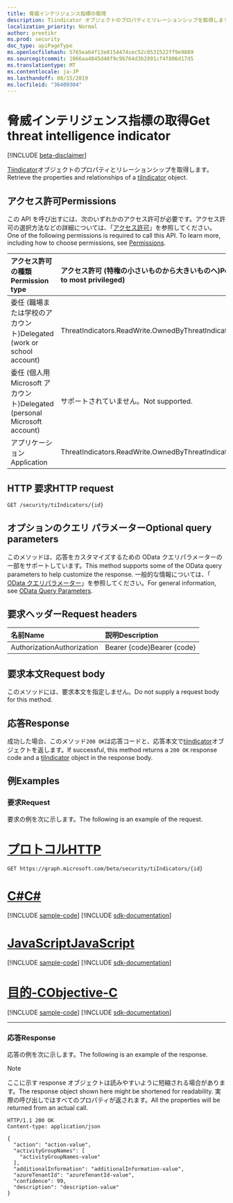 ```yaml
---
title: 脅威インテリジェンス指標の取得
description: Tiindicator オブジェクトのプロパティとリレーションシップを取得します。
localization_priority: Normal
author: preetikr
ms.prod: security
doc_type: apiPageType
ms.openlocfilehash: 5765ea64f13e8154474cec52c0531522ff9e9889
ms.sourcegitcommit: 1066aa4045d48f9c9b764d3b2891cf4f806d17d5
ms.translationtype: MT
ms.contentlocale: ja-JP
ms.lasthandoff: 08/15/2019
ms.locfileid: "36409304"
---
```

# <a name="get-threat-intelligence-indicator"></a><span data-ttu-id="dd5fc-103">脅威インテリジェンス指標の取得</span><span class="sxs-lookup"><span data-stu-id="dd5fc-103">Get threat intelligence indicator</span></span>

[!INCLUDE [beta-disclaimer](../../includes/beta-disclaimer.md)]

<span data-ttu-id="dd5fc-104">[Tiindicator](../resources/tiindicator.md)オブジェクトのプロパティとリレーションシップを取得します。</span><span class="sxs-lookup"><span data-stu-id="dd5fc-104">Retrieve the properties and relationships of a [tiIndicator](../resources/tiindicator.md) object.</span></span>

## <a name="permissions"></a><span data-ttu-id="dd5fc-105">アクセス許可</span><span class="sxs-lookup"><span data-stu-id="dd5fc-105">Permissions</span></span>

<span data-ttu-id="dd5fc-p101">この API を呼び出すには、次のいずれかのアクセス許可が必要です。アクセス許可の選択方法などの詳細については、「[アクセス許可](/graph/permissions-reference)」を参照してください。</span><span class="sxs-lookup"><span data-stu-id="dd5fc-p101">One of the following permissions is required to call this API. To learn more, including how to choose permissions, see [Permissions](/graph/permissions-reference).</span></span>

| <span data-ttu-id="dd5fc-108">アクセス許可の種類</span><span class="sxs-lookup"><span data-stu-id="dd5fc-108">Permission type</span></span>                        | <span data-ttu-id="dd5fc-109">アクセス許可 (特権の小さいものから大きいものへ)</span><span class="sxs-lookup"><span data-stu-id="dd5fc-109">Permissions (from least to most privileged)</span></span> |
|:---------------------------------------|:--------------------------------------------|
| <span data-ttu-id="dd5fc-110">委任 (職場または学校のアカウント)</span><span class="sxs-lookup"><span data-stu-id="dd5fc-110">Delegated (work or school account)</span></span>     | <span data-ttu-id="dd5fc-111">ThreatIndicators.ReadWrite.OwnedBy</span><span class="sxs-lookup"><span data-stu-id="dd5fc-111">ThreatIndicators.ReadWrite.OwnedBy</span></span> |
| <span data-ttu-id="dd5fc-112">委任 (個人用 Microsoft アカウント)</span><span class="sxs-lookup"><span data-stu-id="dd5fc-112">Delegated (personal Microsoft account)</span></span> | <span data-ttu-id="dd5fc-113">サポートされていません。</span><span class="sxs-lookup"><span data-stu-id="dd5fc-113">Not supported.</span></span> |
| <span data-ttu-id="dd5fc-114">アプリケーション</span><span class="sxs-lookup"><span data-stu-id="dd5fc-114">Application</span></span>                            | <span data-ttu-id="dd5fc-115">ThreatIndicators.ReadWrite.OwnedBy</span><span class="sxs-lookup"><span data-stu-id="dd5fc-115">ThreatIndicators.ReadWrite.OwnedBy</span></span> |

## <a name="http-request"></a><span data-ttu-id="dd5fc-116">HTTP 要求</span><span class="sxs-lookup"><span data-stu-id="dd5fc-116">HTTP request</span></span>

<!-- { "blockType": "ignored" } -->

```http
GET /security/tiIndicators/{id}
```

## <a name="optional-query-parameters"></a><span data-ttu-id="dd5fc-117">オプションのクエリ パラメーター</span><span class="sxs-lookup"><span data-stu-id="dd5fc-117">Optional query parameters</span></span>

<span data-ttu-id="dd5fc-118">このメソッドは、応答をカスタマイズするための OData クエリパラメーターの一部をサポートしています。</span><span class="sxs-lookup"><span data-stu-id="dd5fc-118">This method supports some of the OData query parameters to help customize the response.</span></span> <span data-ttu-id="dd5fc-119">一般的な情報については、「 [OData クエリパラメーター](/graph/query-parameters)」を参照してください。</span><span class="sxs-lookup"><span data-stu-id="dd5fc-119">For general information, see [OData Query Parameters](/graph/query-parameters).</span></span>

## <a name="request-headers"></a><span data-ttu-id="dd5fc-120">要求ヘッダー</span><span class="sxs-lookup"><span data-stu-id="dd5fc-120">Request headers</span></span>

| <span data-ttu-id="dd5fc-121">名前</span><span class="sxs-lookup"><span data-stu-id="dd5fc-121">Name</span></span>      |<span data-ttu-id="dd5fc-122">説明</span><span class="sxs-lookup"><span data-stu-id="dd5fc-122">Description</span></span>|
|:----------|:----------|
| <span data-ttu-id="dd5fc-123">Authorization</span><span class="sxs-lookup"><span data-stu-id="dd5fc-123">Authorization</span></span> | <span data-ttu-id="dd5fc-124">Bearer {code}</span><span class="sxs-lookup"><span data-stu-id="dd5fc-124">Bearer {code}</span></span> |

## <a name="request-body"></a><span data-ttu-id="dd5fc-125">要求本文</span><span class="sxs-lookup"><span data-stu-id="dd5fc-125">Request body</span></span>

<span data-ttu-id="dd5fc-126">このメソッドには、要求本文を指定しません。</span><span class="sxs-lookup"><span data-stu-id="dd5fc-126">Do not supply a request body for this method.</span></span>

## <a name="response"></a><span data-ttu-id="dd5fc-127">応答</span><span class="sxs-lookup"><span data-stu-id="dd5fc-127">Response</span></span>

<span data-ttu-id="dd5fc-128">成功した場合、このメソッド`200 OK`は応答コードと、応答本文で[tiindicator](../resources/tiindicator.md)オブジェクトを返します。</span><span class="sxs-lookup"><span data-stu-id="dd5fc-128">If successful, this method returns a `200 OK` response code and a [tiIndicator](../resources/tiindicator.md) object in the response body.</span></span>

## <a name="examples"></a><span data-ttu-id="dd5fc-129">例</span><span class="sxs-lookup"><span data-stu-id="dd5fc-129">Examples</span></span>

### <a name="request"></a><span data-ttu-id="dd5fc-130">要求</span><span class="sxs-lookup"><span data-stu-id="dd5fc-130">Request</span></span>

<span data-ttu-id="dd5fc-131">要求の例を次に示します。</span><span class="sxs-lookup"><span data-stu-id="dd5fc-131">The following is an example of the request.</span></span>

# <a name="httptabhttp"></a>[<span data-ttu-id="dd5fc-132">プロトコル</span><span class="sxs-lookup"><span data-stu-id="dd5fc-132">HTTP</span></span>](#tab/http)
<!-- {
  "blockType": "request",
  "name": "get_tiindicator"
}-->

```http
GET https://graph.microsoft.com/beta/security/tiIndicators/{id}
```
# <a name="ctabcsharp"></a>[<span data-ttu-id="dd5fc-133">C#</span><span class="sxs-lookup"><span data-stu-id="dd5fc-133">C#</span></span>](#tab/csharp)
[!INCLUDE [sample-code](../includes/snippets/csharp/get-tiindicator-csharp-snippets.md)]
[!INCLUDE [sdk-documentation](../includes/snippets/snippets-sdk-documentation-link.md)]

# <a name="javascripttabjavascript"></a>[<span data-ttu-id="dd5fc-134">JavaScript</span><span class="sxs-lookup"><span data-stu-id="dd5fc-134">JavaScript</span></span>](#tab/javascript)
[!INCLUDE [sample-code](../includes/snippets/javascript/get-tiindicator-javascript-snippets.md)]
[!INCLUDE [sdk-documentation](../includes/snippets/snippets-sdk-documentation-link.md)]

# <a name="objective-ctabobjc"></a>[<span data-ttu-id="dd5fc-135">目的-C</span><span class="sxs-lookup"><span data-stu-id="dd5fc-135">Objective-C</span></span>](#tab/objc)
[!INCLUDE [sample-code](../includes/snippets/objc/get-tiindicator-objc-snippets.md)]
[!INCLUDE [sdk-documentation](../includes/snippets/snippets-sdk-documentation-link.md)]

---


### <a name="response"></a><span data-ttu-id="dd5fc-136">応答</span><span class="sxs-lookup"><span data-stu-id="dd5fc-136">Response</span></span>

<span data-ttu-id="dd5fc-137">応答の例を次に示します。</span><span class="sxs-lookup"><span data-stu-id="dd5fc-137">The following is an example of the response.</span></span>

> [!NOTE]
> <span data-ttu-id="dd5fc-138">ここに示す response オブジェクトは読みやすいように短縮される場合があります。</span><span class="sxs-lookup"><span data-stu-id="dd5fc-138">The response object shown here might be shortened for readability.</span></span> <span data-ttu-id="dd5fc-139">実際の呼び出しではすべてのプロパティが返されます。</span><span class="sxs-lookup"><span data-stu-id="dd5fc-139">All the properties will be returned from an actual call.</span></span>

<!-- {
  "blockType": "response",
  "truncated": true,
  "@odata.type": "microsoft.graph.tiIndicator"
} -->

```http
HTTP/1.1 200 OK
Content-type: application/json

{
  "action": "action-value",
  "activityGroupNames": [
    "activityGroupNames-value"
  ],
  "additionalInformation": "additionalInformation-value",
  "azureTenantId": "azureTenantId-value",
  "confidence": 99,
  "description": "description-value"
}
```

<!-- uuid: 16cd6b66-4b1a-43a1-adaf-3a886856ed98
2019-02-04 14:57:30 UTC -->
<!-- {
  "type": "#page.annotation",
  "description": "Get tiIndicator",
  "keywords": "",
  "section": "documentation",
  "tocPath": "",
  "suppressions": [
  ]
}-->
